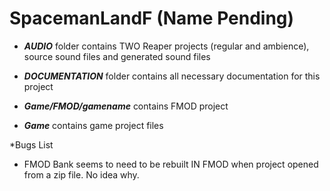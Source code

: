 # SpacemanLandF (Name Pending)
 
* ***AUDIO*** folder contains TWO Reaper projects (regular and ambience), source sound files and generated sound files

* ***DOCUMENTATION*** folder contains all necessary documentation for this project

* ***Game/FMOD/gamename*** contains FMOD project

* ***Game*** contains game project files

*Bugs List
 - FMOD Bank seems to need to be rebuilt IN FMOD when project opened from a zip file. No idea why.

